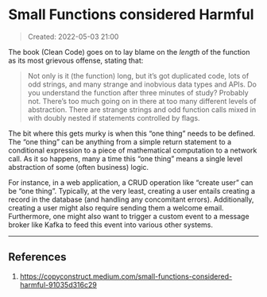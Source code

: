 # Small Functions considered Harmful
> Created: 2022-05-03 21:00

The book (Clean Code) goes on to lay blame on the _length_ of the function as its most grievous offense, stating that:

> Not only is it (the function) long, but it’s got duplicated code, lots of odd strings, and many strange and inobvious data types and APIs. Do you understand the function after three minutes of study? Probably not. There’s too much going on in there at too many different levels of abstraction. There are strange strings and odd function calls mixed in with doubly nested if statements controlled by flags.

The bit where this gets murky is when this “one thing” needs to be defined. The “one thing” can be anything from a simple return statement to a conditional expression to a piece of mathematical computation to a network call. As it so happens, many a time this “one thing” means a single level abstraction of some (often business) logic.

For instance, in a web application, a CRUD operation like “create user” can be “one thing”. Typically, at the very least, creating a user entails creating a record in the database (and handling any concomitant errors). Additionally, creating a user might also require sending them a welcome email. Furthermore, one might also want to trigger a custom event to a message broker like Kafka to feed this event into various other systems.

----

## References
1. https://copyconstruct.medium.com/small-functions-considered-harmful-91035d316c29